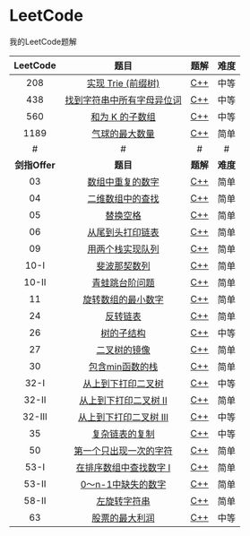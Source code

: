 # LeetCode
我的LeetCode题解

|LeetCode|题目|题解|难度|
|:-:|:-:|:-:|:-:|
|208 |[实现 Trie (前缀树)](https://leetcode-cn.com/problems/implement-trie-prefix-tree/)|[C++](https://github.com/Gakk1Fan/LeetCode/blob/main/Solutions/208.%20%E5%AE%9E%E7%8E%B0%20Trie%20(%E5%89%8D%E7%BC%80%E6%A0%91).md)|中等|
|438 |[找到字符串中所有字母异位词](https://leetcode-cn.com/problems/find-all-anagrams-in-a-string/)|[C++](https://github.com/Gakk1Fan/LeetCode/blob/main/Solutions/438.%20%E6%89%BE%E5%88%B0%E5%AD%97%E7%AC%A6%E4%B8%B2%E4%B8%AD%E6%89%80%E6%9C%89%E5%AD%97%E6%AF%8D%E5%BC%82%E4%BD%8D%E8%AF%8D.md)|中等|
|560 |[和为 K 的子数组](https://leetcode-cn.com/problems/subarray-sum-equals-k/)|[C++](https://github.com/Gakk1Fan/LeetCode/blob/main/Solutions/560.%20%E5%92%8C%E4%B8%BA%20K%20%E7%9A%84%E5%AD%90%E6%95%B0%E7%BB%84.md)|中等|
|1189|[气球的最大数量](https://leetcode-cn.com/problems/maximum-number-of-balloons/)|[C++](https://github.com/Gakk1Fan/LeetCode/blob/main/Solutions/1189.%20%E2%80%9C%E6%B0%94%E7%90%83%E2%80%9D%20%E7%9A%84%E6%9C%80%E5%A4%A7%E6%95%B0%E9%87%8F.md)|简单|
|#|#|#|#|
|**剑指Offer**|**题目**|**题解**|**难度**|
|03|[数组中重复的数字](https://leetcode-cn.com/problems/shu-zu-zhong-zhong-fu-de-shu-zi-lcof/)|[C++](https://github.com/Gakk1Fan/LeetCode/blob/main/Solutions/%E5%89%91%E6%8C%87%20Offer%2003.%20%E6%95%B0%E7%BB%84%E4%B8%AD%E9%87%8D%E5%A4%8D%E7%9A%84%E6%95%B0%E5%AD%97.md)|简单|
|04|[二维数组中的查找](https://leetcode-cn.com/problems/er-wei-shu-zu-zhong-de-cha-zhao-lcof/)|[C++](https://github.com/Gakk1Fan/LeetCode/blob/main/Solutions/%E5%89%91%E6%8C%87%20Offer%2004.%20%E4%BA%8C%E7%BB%B4%E6%95%B0%E7%BB%84%E4%B8%AD%E7%9A%84%E6%9F%A5%E6%89%BE.md)|简单|
|05|[替换空格](https://leetcode-cn.com/problems/ti-huan-kong-ge-lcof/)|[C++](https://github.com/Gakk1Fan/LeetCode/blob/main/Solutions/剑指%20Offer%2005.%20替换空格.md)|简单|
|06|[从尾到头打印链表](https://leetcode-cn.com/problems/cong-wei-dao-tou-da-yin-lian-biao-lcof/)|[C++](https://github.com/Gakk1Fan/LeetCode/blob/main/Solutions/%E5%89%91%E6%8C%87%20Offer%2006.%20%E4%BB%8E%E5%B0%BE%E5%88%B0%E5%A4%B4%E6%89%93%E5%8D%B0%E9%93%BE%E8%A1%A8.md)|简单|
|09|[用两个栈实现队列](https://leetcode-cn.com/problems/yong-liang-ge-zhan-shi-xian-dui-lie-lcof/solution/mian-shi-ti-09-yong-liang-ge-zhan-shi-xian-dui-l-3/)|[C++](https://github.com/Gakk1Fan/LeetCode/blob/main/Solutions/%E5%89%91%E6%8C%87%20Offer%2009.%20%E7%94%A8%E4%B8%A4%E4%B8%AA%E6%A0%88%E5%AE%9E%E7%8E%B0%E9%98%9F%E5%88%97.md)|简单|
|10-I|[斐波那契数列](https://leetcode-cn.com/problems/fei-bo-na-qi-shu-lie-lcof/)|[C++](https://github.com/Gakk1Fan/LeetCode/blob/main/Solutions/%E5%89%91%E6%8C%87%20Offer%2010-%20I.%20%E6%96%90%E6%B3%A2%E9%82%A3%E5%A5%91%E6%95%B0%E5%88%97.md)|简单|
|10-II|[青蛙跳台阶问题](https://leetcode-cn.com/problems/qing-wa-tiao-tai-jie-wen-ti-lcof/)|[C++](https://github.com/Gakk1Fan/LeetCode/blob/main/Solutions/%E5%89%91%E6%8C%87%20Offer%2010-%20II.%20%E9%9D%92%E8%9B%99%E8%B7%B3%E5%8F%B0%E9%98%B6%E9%97%AE%E9%A2%98.md)|简单|
|11|[旋转数组的最小数字](https://leetcode-cn.com/problems/xuan-zhuan-shu-zu-de-zui-xiao-shu-zi-lcof/)|[C++](https://github.com/Gakk1Fan/LeetCode/blob/main/Solutions/%E5%89%91%E6%8C%87%20Offer%2011.%20%E6%97%8B%E8%BD%AC%E6%95%B0%E7%BB%84%E7%9A%84%E6%9C%80%E5%B0%8F%E6%95%B0%E5%AD%97.md)|简单|
|24|[反转链表](https://leetcode-cn.com/problems/fan-zhuan-lian-biao-lcof/)|[C++](https://github.com/Gakk1Fan/LeetCode/blob/main/Solutions/%E5%89%91%E6%8C%87%20Offer%2024.%20%E5%8F%8D%E8%BD%AC%E9%93%BE%E8%A1%A8.md)|简单|
|26|[树的子结构](https://leetcode-cn.com/problems/shu-de-zi-jie-gou-lcof/)|[C++](https://github.com/Gakk1Fan/LeetCode/blob/main/Solutions/剑指%20Offer%2026.%20树的子结构.md)|中等|
|27|[二叉树的镜像](https://leetcode-cn.com/problems/er-cha-shu-de-jing-xiang-lcof/)|[C++](https://github.com/Gakk1Fan/LeetCode/blob/main/Solutions/剑指%20Offer%2027.%20二叉树的镜像.md)|简单|
|30|[包含min函数的栈](https://leetcode-cn.com/problems/bao-han-minhan-shu-de-zhan-lcof/)|[C++](https://github.com/Gakk1Fan/LeetCode/blob/main/Solutions/%E5%89%91%E6%8C%87%20Offer%2030.%20%E5%8C%85%E5%90%ABmin%E5%87%BD%E6%95%B0%E7%9A%84%E6%A0%88.md)|简单|
|32-I|[从上到下打印二叉树](https://leetcode-cn.com/problems/cong-shang-dao-xia-da-yin-er-cha-shu-lcof/)|[C++](https://github.com/Gakk1Fan/LeetCode/blob/main/Solutions/%E5%89%91%E6%8C%87%20Offer%2032%20-%20I.%20%E4%BB%8E%E4%B8%8A%E5%88%B0%E4%B8%8B%E6%89%93%E5%8D%B0%E4%BA%8C%E5%8F%89%E6%A0%91.md)|中等|
|32-II|[从上到下打印二叉树 II](https://leetcode-cn.com/problems/cong-shang-dao-xia-da-yin-er-cha-shu-ii-lcof/)|[C++](https://github.com/Gakk1Fan/LeetCode/blob/main/Solutions/%E5%89%91%E6%8C%87%20Offer%2032%20-%20II.%20%E4%BB%8E%E4%B8%8A%E5%88%B0%E4%B8%8B%E6%89%93%E5%8D%B0%E4%BA%8C%E5%8F%89%E6%A0%91%20II.md)|简单|
|32-III|[从上到下打印二叉树 III](https://leetcode-cn.com/problems/cong-shang-dao-xia-da-yin-er-cha-shu-iii-lcof/)|[C++](https://github.com/Gakk1Fan/LeetCode/blob/main/Solutions/%E5%89%91%E6%8C%87%20Offer%2032%20-%20III.%20%E4%BB%8E%E4%B8%8A%E5%88%B0%E4%B8%8B%E6%89%93%E5%8D%B0%E4%BA%8C%E5%8F%89%E6%A0%91%20III.md)|中等|
|35|[复杂链表的复制](https://leetcode-cn.com/problems/fu-za-lian-biao-de-fu-zhi-lcof/)|[C++](https://github.com/Gakk1Fan/LeetCode/blob/main/Solutions/%E5%89%91%E6%8C%87%20Offer%2035.%20%E5%A4%8D%E6%9D%82%E9%93%BE%E8%A1%A8%E7%9A%84%E5%A4%8D%E5%88%B6.md)|中等|
|50|[第一个只出现一次的字符](https://leetcode-cn.com/problems/di-yi-ge-zhi-chu-xian-yi-ci-de-zi-fu-lcof/)|[C++](https://github.com/Gakk1Fan/LeetCode/blob/main/Solutions/剑指%20Offer%2050.%20第一个只出现一次的字符.md)|简单|
|53-I|[在排序数组中查找数字 I](https://leetcode-cn.com/problems/zai-pai-xu-shu-zu-zhong-cha-zhao-shu-zi-lcof/)|[C++](https://github.com/Gakk1Fan/LeetCode/blob/main/Solutions/剑指%20Offer%2053%20-%20I.%20在排序数组中查找数字%20I.md)|简单|
|53-II|[0～n-1中缺失的数字](https://leetcode-cn.com/problems/que-shi-de-shu-zi-lcof/)|[C++](https://github.com/Gakk1Fan/LeetCode/blob/main/Solutions/剑指%20Offer%2053%20-%20II.%200～n-1中缺失的数字.md)|简单|
|58-II|[左旋转字符串](https://leetcode-cn.com/problems/zuo-xuan-zhuan-zi-fu-chuan-lcof/)|[C++](https://github.com/Gakk1Fan/LeetCode/blob/main/Solutions/剑指%20Offer%2058%20-%20II.%20左旋转字符串.md)|简单|
|63|[股票的最大利润](https://leetcode-cn.com/problems/gu-piao-de-zui-da-li-run-lcof/)|[C++](https://github.com/Gakk1Fan/LeetCode/blob/main/Solutions/剑指%20Offer%2063.%20股票的最大利润.md)|中等|
